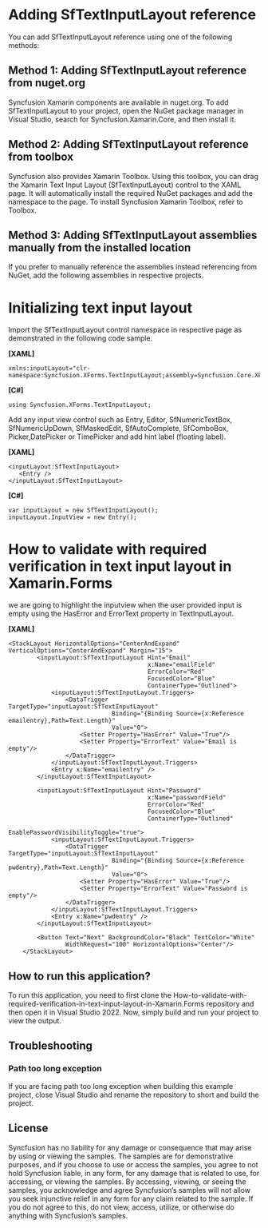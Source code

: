 # Adding SfTextInputLayout reference
You can add SfTextInputLayout reference using one of the following methods:

## Method 1: Adding SfTextInputLayout reference from nuget.org

Syncfusion Xamarin components are available in nuget.org. To add SfTextInputLayout to your project, open the NuGet package manager in Visual Studio, search for Syncfusion.Xamarin.Core, and then install it.


## Method 2: Adding SfTextInputLayout reference from toolbox

Syncfusion also provides Xamarin Toolbox. Using this toolbox, you can drag the Xamarin Text Input Layout (SfTextInputLayout) control to the XAML page. It will automatically install the required NuGet packages and add the namespace to the page. To install Syncfusion Xamarin Toolbox, refer to Toolbox.

## Method 3: Adding SfTextInputLayout assemblies manually from the installed location

If you prefer to manually reference the assemblies instead referencing from NuGet, add the following assemblies in respective projects.

# Initializing text input layout
Import the SfTextInputLayout control namespace in respective page as demonstrated in the following code sample.

**[XAML]**
```
xmlns:inputLayout="clr-namespace:Syncfusion.XForms.TextInputLayout;assembly=Syncfusion.Core.XForms"
```
**[C#]**
```
using Syncfusion.XForms.TextInputLayout;
```
Add any input view control such as Entry, Editor, SfNumericTextBox, SfNumericUpDown, SfMaskedEdit, SfAutoComplete, SfComboBox, Picker,DatePicker or TimePicker and add hint label (floating label).

**[XAML]**
```
<inputLayout:SfTextInputLayout>
   <Entry />
</inputLayout:SfTextInputLayout>
```
**[C#]**
```
var inputLayout = new SfTextInputLayout();
inputLayout.InputView = new Entry();
```
# How to validate with required verification in text input layout in Xamarin.Forms
we are going to highlight the inputview when the user provided input is empty using the HasError  and ErrorText property in TextInputLayout.

**[XAML]**

```
<StackLayout HorizontalOptions="CenterAndExpand" VerticalOptions="CenterAndExpand" Margin="15">
        <inputLayout:SfTextInputLayout Hint="Email" 
                                       x:Name="emailField"
                                       ErrorColor="Red" 
                                       FocusedColor="Blue"
                                       ContainerType="Outlined">
            <inputLayout:SfTextInputLayout.Triggers>
                <DataTrigger TargetType="inputLayout:SfTextInputLayout" 
                             Binding="{Binding Source={x:Reference emailentry},Path=Text.Length}" 
                             Value="0">
                    <Setter Property="HasError" Value="True"/>
                    <Setter Property="ErrorText" Value="Email is empty"/>
                </DataTrigger>
            </inputLayout:SfTextInputLayout.Triggers>
            <Entry x:Name="emailentry" />
        </inputLayout:SfTextInputLayout>

        <inputLayout:SfTextInputLayout Hint="Password" 
                                       x:Name="passwordField"
                                       ErrorColor="Red"    
                                       FocusedColor="Blue"
                                       ContainerType="Outlined"                                                
                                       EnablePasswordVisibilityToggle="true">
            <inputLayout:SfTextInputLayout.Triggers>
                <DataTrigger TargetType="inputLayout:SfTextInputLayout" 
                             Binding="{Binding Source={x:Reference pwdentry},Path=Text.Length}" 
                             Value="0">
                    <Setter Property="HasError" Value="True"/>
                    <Setter Property="ErrorText" Value="Password is empty"/>
                </DataTrigger>
            </inputLayout:SfTextInputLayout.Triggers>
            <Entry x:Name="pwdentry" />
        </inputLayout:SfTextInputLayout>

        <Button Text="Next" BackgroundColor="Black" TextColor="White" 
                WidthRequest="100" HorizontalOptions="Center"/>
    </StackLayout> 
```
## How to run this application?

To run this application, you need to first clone the How-to-validate-with-required-verification-in-text-input-layout-in-Xamarin.Forms repository and then open it in Visual Studio 2022. Now, simply build and run your project to view the output.

## <a name="troubleshooting"></a>Troubleshooting ##
### Path too long exception
If you are facing path too long exception when building this example project, close Visual Studio and rename the repository to short and build the project.

## License

Syncfusion has no liability for any damage or consequence that may arise by using or viewing the samples. The samples are for demonstrative purposes, and if you choose to use or access the samples, you agree to not hold Syncfusion liable, in any form, for any damage that is related to use, for accessing, or viewing the samples. By accessing, viewing, or seeing the samples, you acknowledge and agree Syncfusion’s samples will not allow you seek injunctive relief in any form for any claim related to the sample. If you do not agree to this, do not view, access, utilize, or otherwise do anything with Syncfusion’s samples.